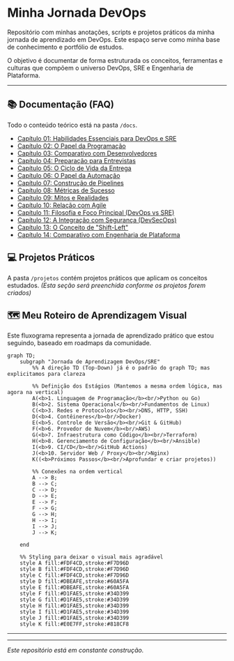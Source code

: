 # Minha Jornada DevOps

Repositório com minhas anotações, scripts e projetos práticos da minha jornada de aprendizado em DevOps. Este espaço serve como minha base de conhecimento e portfólio de estudos.

O objetivo é documentar de forma estruturada os conceitos, ferramentas e culturas que compõem o universo DevOps, SRE e Engenharia de Plataforma.

---

## 📚 Documentação (FAQ)

Todo o conteúdo teórico está na pasta `/docs`.

* [Capítulo 01: Habilidades Essenciais para DevOps e SRE](./docs/01-Habilidades-Essenciais.md)
* [Capítulo 02: O Papel da Programação](./docs/02-O-Papel-da-Programacao.md)
* [Capítulo 03: Comparativo com Desenvolvedores](./docs/03-Comparativo-com-Desenvolvedores.md)
* [Capítulo 04: Preparação para Entrevistas](./docs/04-Preparacao-para-Entrevistas.md)
* [Capítulo 05: O Ciclo de Vida da Entrega](./docs/05-O-Ciclo-de-Vida-da-Entrega.md)
* [Capítulo 06: O Papel da Automação](./docs/06-O-Papel-da-Automacao.md)
* [Capítulo 07: Construção de Pipelines](./docs/07-Construcao-de-Pipelines.md)
* [Capítulo 08: Métricas de Sucesso](./docs/08-Metricas-de-Sucesso.md)
* [Capítulo 09: Mitos e Realidades](./docs/09-Mitos-e-Realidades.md)
* [Capítulo 10: Relação com Agile](./docs/10-Relacao-com-Agile.md)
* [Capítulo 11: Filosofia e Foco Principal (DevOps vs SRE)](./docs/11-Filosofia-e-Foco-Principal.md)
* [Capítulo 12: A Integração com Segurança (DevSecOps)](./docs/12-A-Integracao-com-Seguranca.md)
* [Capítulo 13: O Conceito de "Shift-Left"](./docs/13-O-Conceito-de-Shift-Left.md)
* [Capítulo 14: Comparativo com Engenharia de Plataforma](./docs/14-Comparativo-com-Engenharia-de-Plataforma.md)

## 💻 Projetos Práticos

A pasta `/projetos` contém projetos práticos que aplicam os conceitos estudados.
*(Esta seção será preenchida conforme os projetos forem criados)*

## 🗺️ Meu Roteiro de Aprendizagem Visual

Este fluxograma representa a jornada de aprendizado prático que estou seguindo, baseado em roadmaps da comunidade.

```mermaid
graph TD;
    subgraph "Jornada de Aprendizagem DevOps/SRE"
        %% A direção TD (Top-Down) já é o padrão do graph TD; mas explicitamos para clareza
        
        %% Definição dos Estágios (Mantemos a mesma ordem lógica, mas agora na vertical)
        A(<b>1. Linguagem de Programação</b><br/>Python ou Go)
        B(<b>2. Sistema Operacional</b><br/>Fundamentos de Linux)
        C(<b>3. Redes e Protocolos</b><br/>DNS, HTTP, SSH)
        D(<b>4. Contêineres</b><br/>Docker)
        E(<b>5. Controle de Versão</b><br/>Git & GitHub)
        F(<b>6. Provedor de Nuvem</b><br/>AWS)
        G(<b>7. Infraestrutura como Código</b><br/>Terraform)
        H(<b>8. Gerenciamento de Configuração</b><br/>Ansible)
        I(<b>9. CI/CD</b><br/>GitHub Actions)
        J(<b>10. Servidor Web / Proxy</b><br/>Nginx)
        K((<b>Próximos Passos</b><br/>Aprofundar e criar projetos))

        %% Conexões na ordem vertical
        A --> B;
        B --> C;
        C --> D;
        D --> E;
        E --> F;
        F --> G;
        G --> H;
        H --> I;
        I --> J;
        J --> K;

    end

    %% Styling para deixar o visual mais agradável
    style A fill:#FDF4CD,stroke:#F7D96D
    style B fill:#FDF4CD,stroke:#F7D96D
    style C fill:#FDF4CD,stroke:#F7D96D
    style D fill:#DBEAFE,stroke:#60A5FA
    style E fill:#DBEAFE,stroke:#60A5FA
    style F fill:#D1FAE5,stroke:#34D399
    style G fill:#D1FAE5,stroke:#34D399
    style H fill:#D1FAE5,stroke:#34D399
    style I fill:#D1FAE5,stroke:#34D399
    style J fill:#D1FAE5,stroke:#34D399
    style K fill:#E0E7FF,stroke:#818CF8

```

-----

---
*Este repositório está em constante construção.*